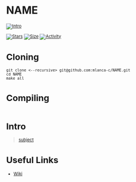 # NAME

 <small description of project>

[![Intro](https://img.shields.io/badge/Cursus-NAME-success?style=for-the-badge&logo=42)](https://github.com/mlanca-c/NAME)
 
 [![Stars](https://img.shields.io/github/stars/mlanca-c/NAME?color=ffff00&label=Stars&logo=Stars&style=?style=flat)](https://github.com/mlanca-c/NAME)
 [![Size](https://img.shields.io/github/repo-size/mlanca-c/NAME?color=blue&label=Size&logo=Size&style=?style=flat)](https://github.com/mlanca-c/NAME)
 [![Activity](https://img.shields.io/github/last-commit/mlanca-c/NAME?color=red&label=Last%20Commit&style=flat)](https://github.com/mlanca-c/NAME)
 
# Cloning

 ```
 git clone <--recursive> git@github.com:mlanca-c/NAME.git
 cd NAME
 make all
 ```
 
# Compiling
 
 ```
 ```

# Intro

 > [subject](subject.pdf)

# Useful Links

 * [Wiki](https://github.com/mlanca-c/NAME/wiki)
